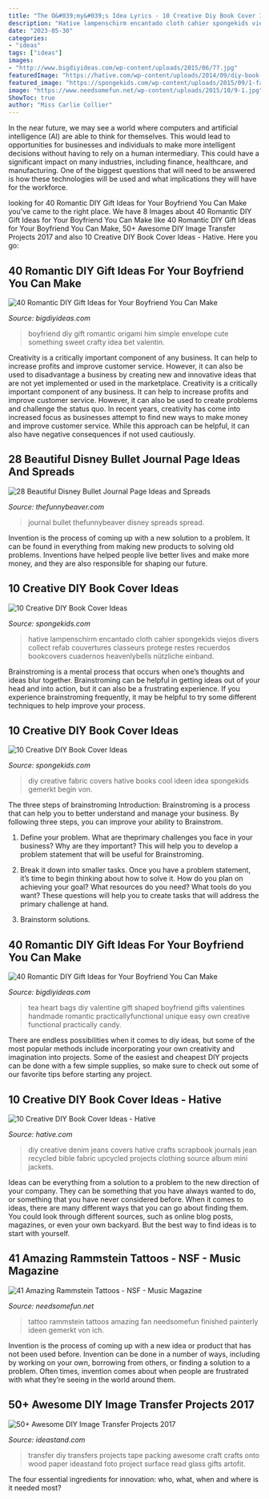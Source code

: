 ```yaml
---
title: "The O&#039;my&#039;s Idea Lyrics - 10 Creative Diy Book Cover Ideas"
description: "Hative lampenschirm encantado cloth cahier spongekids viejos divers collect refab couvertures classeurs protege restes recuerdos bookcovers cuadernos heavenlybells nützliche einband"
date: "2023-05-30"
categories:
- "ideas"
tags: ["ideas"]
images:
- "http://www.bigdiyideas.com/wp-content/uploads/2015/06/77.jpg"
featuredImage: "https://hative.com/wp-content/uploads/2014/09/diy-book-cover-ideas/3-jeans-book-cover.jpg"
featured_image: "https://spongekids.com/wp-content/uploads/2015/09/1-fabric-book-cover.jpg"
image: "https://www.needsomefun.net/wp-content/uploads/2015/10/9-1.jpg"
ShowToc: true
author: "Miss Carlie Collier"
---
```



In the near future, we may see a world where computers and artificial intelligence (AI) are able to think for themselves. This would lead to opportunities for businesses and individuals to make more intelligent decisions without having to rely on a human intermediary. This could have a significant impact on many industries, including finance, healthcare, and manufacturing. One of the biggest questions that will need to be answered is how these technologies will be used and what implications they will have for the workforce.

	

		
looking for 40 Romantic DIY Gift Ideas for Your Boyfriend You Can Make you've came to the right place. We have 8 Images about 40 Romantic DIY Gift Ideas for Your Boyfriend You Can Make like 40 Romantic DIY Gift Ideas for Your Boyfriend You Can Make, 50+ Awesome DIY Image Transfer Projects 2017 and also 10 Creative DIY Book Cover Ideas - Hative. Here you go:
		
    
## 40 Romantic DIY Gift Ideas For Your Boyfriend You Can Make

<img loading=lazy src="http://www.bigdiyideas.com/wp-content/uploads/2015/06/77.jpg" onerror="this.onerror=null;this.src='https://tse1.mm.bing.net/th?id=OIP.OCXTCWebv9sntRTWYjAedQHaOH&amp;pid=15.1';" alt="40 Romantic DIY Gift Ideas for Your Boyfriend You Can Make">

_Source: bigdiyideas.com_

>boyfriend diy gift romantic origami him simple envelope cute something sweet crafty idea bet valentin. 

	

Creativity is a critically important component of any business. It can help to increase profits and improve customer service. However, it can also be used to disadvantage a business by creating new and innovative ideas that are not yet implemented or used in the marketplace.
Creativity is a critically important component of any business. It can help to increase profits and improve customer service. However, it can also be used to create problems and challenge the status quo. In recent years, creativity has come into increased focus as businesses attempt to find new ways to make money and improve customer service. While this approach can be helpful, it can also have negative consequences if not used cautiously.

    
## 28 Beautiful Disney Bullet Journal Page Ideas And Spreads

<img loading=lazy src="http://thefunnybeaver.com/wp-content/uploads/2018/07/diy-countdown.jpg" onerror="this.onerror=null;this.src='https://tse2.mm.bing.net/th?id=OIP.yRqbkeitnPQ7u7W6uSDOagHaJ4&amp;pid=15.1';" alt="28 Beautiful Disney Bullet Journal Page Ideas and Spreads">

_Source: thefunnybeaver.com_

>journal bullet thefunnybeaver disney spreads spread. 

	

Invention is the process of coming up with a new solution to a problem. It can be found in everything from making new products to solving old problems. Inventions have helped people live better lives and make more money, and they are also responsible for shaping our future.

    
## 10 Creative DIY Book Cover Ideas

<img loading=lazy src="https://spongekids.com/wp-content/uploads/2014/09/diy-book-cover-ideas/8-cute-book-covers-for-girls.jpg" onerror="this.onerror=null;this.src='https://tse1.mm.bing.net/th?id=OIP.bBygi3Keh8mPW5Fc2Dv8rwHaJ4&amp;pid=15.1';" alt="10 Creative DIY Book Cover Ideas">

_Source: spongekids.com_

>hative lampenschirm encantado cloth cahier spongekids viejos divers collect refab couvertures classeurs protege restes recuerdos bookcovers cuadernos heavenlybells nützliche einband. 

	

Brainstroming is a mental process that occurs when one’s thoughts and ideas blur together. Brainstroming can be helpful in getting ideas out of your head and into action, but it can also be a frustrating experience. If you experience brainstroming frequently, it may be helpful to try some different techniques to help improve your process.

    
## 10 Creative DIY Book Cover Ideas

<img loading=lazy src="https://spongekids.com/wp-content/uploads/2015/09/1-fabric-book-cover.jpg" onerror="this.onerror=null;this.src='https://tse4.mm.bing.net/th?id=OIP.KZDOxBZwbBBHNdekzlFSOQHaK4&amp;pid=15.1';" alt="10 Creative DIY Book Cover Ideas">

_Source: spongekids.com_

>diy creative fabric covers hative books cool ideen idea spongekids gemerkt begin von. 

	

The three steps of brainstroming
Introduction:
Brainstroming is a process that can help you to better understand and manage your business. By following three steps, you can improve your ability to Brainstrom.

1. Define your problem. What are theprimary challenges you face in your business? Why are they important? This will help you to develop a problem statement that will be useful for Brainstroming.

2. Break it down into smaller tasks. Once you have a problem statement, it’s time to begin thinking about how to solve it. How do you plan on achieving your goal? What resources do you need? What tools do you want? These questions will help you to create tasks that will address the primary challenge at hand.

3. Brainstorm solutions.

    
## 40 Romantic DIY Gift Ideas For Your Boyfriend You Can Make

<img loading=lazy src="http://www.bigdiyideas.com/wp-content/uploads/2015/06/DIY-Heart-Shaped-Tea-Bags-for-Valentines-Day-14.jpg" onerror="this.onerror=null;this.src='https://tse3.mm.bing.net/th?id=OIP.UsVBfIwa4aTtia8EepPzhwHaLH&amp;pid=15.1';" alt="40 Romantic DIY Gift Ideas for Your Boyfriend You Can Make">

_Source: bigdiyideas.com_

>tea heart bags diy valentine gift shaped boyfriend gifts valentines handmade romantic practicallyfunctional unique easy own creative functional practically candy. 

	

There are endless possibilities when it comes to diy ideas, but some of the most popular methods include incorporating your own creativity and imagination into projects. Some of the easiest and cheapest DIY projects can be done with a few simple supplies, so make sure to check out some of our favorite tips before starting any project.

    
## 10 Creative DIY Book Cover Ideas - Hative

<img loading=lazy src="https://hative.com/wp-content/uploads/2014/09/diy-book-cover-ideas/3-jeans-book-cover.jpg" onerror="this.onerror=null;this.src='https://tse1.mm.bing.net/th?id=OIP.FBeK-8gUpnrzpazYFuEQ-QHaJD&amp;pid=15.1';" alt="10 Creative DIY Book Cover Ideas - Hative">

_Source: hative.com_

>diy creative denim jeans covers hative crafts scrapbook journals jean recycled bible fabric upcycled projects clothing source album mini jackets. 

	

Ideas can be everything from a solution to a problem to the new direction of your company. They can be something that you have always wanted to do, or something that you have never considered before. When it comes to ideas, there are many different ways that you can go about finding them. You could look through different sources, such as online blog posts, magazines, or even your own backyard. But the best way to find ideas is to start with yourself.

    
## 41 Amazing Rammstein Tattoos - NSF - Music Magazine

<img loading=lazy src="https://www.needsomefun.net/wp-content/uploads/2015/10/9-1.jpg" onerror="this.onerror=null;this.src='https://tse4.mm.bing.net/th?id=OIP.VFTjHQirz1oFLTQh6K28pgHaJ3&amp;pid=15.1';" alt="41 Amazing Rammstein Tattoos - NSF - Music Magazine">

_Source: needsomefun.net_

>tattoo rammstein tattoos amazing fan needsomefun finished painterly ideen gemerkt von ich. 

	

Invention is the process of coming up with a new idea or product that has not been used before. Invention can be done in a number of ways, including by working on your own, borrowing from others, or finding a solution to a problem. Often times, invention comes about when people are frustrated with what they’re seeing in the world around them.

    
## 50+ Awesome DIY Image Transfer Projects 2017

<img loading=lazy src="https://ideastand.com/wp-content/uploads/2015/11/diy-image-transfer-projects/21-diy-image-transfer-project-ideas-tutorials.jpg" onerror="this.onerror=null;this.src='https://tse3.mm.bing.net/th?id=OIP.DPx5JZVVKirR5MGToiMtowHaJ_&amp;pid=15.1';" alt="50+ Awesome DIY Image Transfer Projects 2017">

_Source: ideastand.com_

>transfer diy transfers projects tape packing awesome craft crafts onto wood paper ideastand foto project surface read glass gifts artofit. 

	

The four essential ingredients for innovation: who, what, when and where is it needed most?
 

